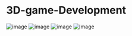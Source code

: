 # 3D-game-Development

![image](https://user-images.githubusercontent.com/66995676/206904823-806ba56e-6a3b-4eb8-9081-160e853233df.png)
![image](https://user-images.githubusercontent.com/66995676/206905131-66f652b4-ce09-417b-af19-7cb669dba6f0.png)
![image](https://user-images.githubusercontent.com/66995676/206905250-24659d84-470c-4b38-b9cd-cabc43ca3288.png)
![image](https://user-images.githubusercontent.com/66995676/206905105-e33dfb3d-7f63-447a-9bd0-00bda5a090d3.png)
